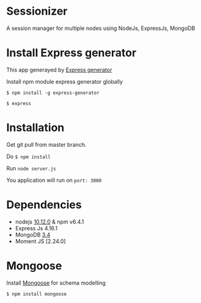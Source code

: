 # Sessionizer
A session manager for multiple nodes using NodeJs, ExpressJs, MongoDB

# Install Express generator

This app generayed by [Express generator](https://expressjs.com/en/starter/generator.html)

Install npm module express generator globally

`$ npm install -g express-generator`

`$ express`

# Installation

Get git pull from master branch.

Do `$ npm install`

Run `node server.js`

You application will run on `port: 3000`

# Dependencies

- nodejs [10.12.0](https://nodejs.org/en/download/releases/) & npm v6.4.1
- Express Js 4.16.1
- MongoDB [3.4](https://www.mongodb.com/download-center/community)
- Moment JS [2.24.0]


# Mongoose

Install [Mongoose](https://mongoosejs.com/docs/index.html) for schema modelling

```
$ npm install mongoose
```

